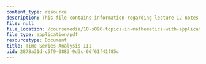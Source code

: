 ```yaml
---
content_type: resource
description: This file contains information regarding lecture 12 notes.
file: null
file_location: /coursemedia/18-s096-topics-in-mathematics-with-applications-in-finance-fall-2013/2878a31dc5f908839d3c66f61f41f85c_MIT18_S096F13_lecnote12.pdf
file_type: application/pdf
resourcetype: Document
title: Time Series Analysis III
uid: 2878a31d-c5f9-0883-9d3c-66f61f41f85c
---
```

